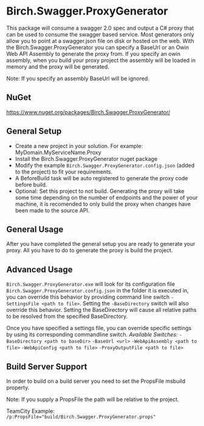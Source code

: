 Birch.Swagger.ProxyGenerator
===================================
This package will consume a swagger 2.0 spec and output a C# proxy that can be used to consume the swagger based service.
Most generators only allow you to point at a swagger.json file on disk or hosted on the web.  With the Birch.Swagger.ProxyGenerator you can specify a BaseUrl or an Owin Web API Assembly to generate the proxy from.
If you specify an owin assembly, when you build your proxy project the assembly will be loaded in memory and the proxy will be generated.

Note: If you specify an assembly BaseUrl will be ignored.


NuGet
-----------------------------------
https://www.nuget.org/packages/Birch.Swagger.ProxyGenerator/


General Setup
-----------------------------------
* Create a new project in your solution. For example: MyDomain.MyServiceName.Proxy
* Install the Birch.Swagger.ProxyGenerator nuget package
* Modify the example `Birch.Swagger.ProxyGenerator.config.json` (added to the project) to fit your requirements.
* A BeforeBuild task will be auto registered to generate the proxy code before build.
* Optional: Set this project to not build.  Generating the proxy will take some time depending on the number of endpoints and the power of your machine, it is recomended to only build the proxy when changes have been made to the source API.


General Usage
-----------------------------------
After you have completed the general setup you are ready to generate your proxy.
All you have to do to generate the proxy is build the project.


Advanced Usage
-----------------------------------
`Birch.Swagger.ProxyGenerator.exe` will look for its configuration file `Birch.Swagger.ProxyGenerator.config.json` in the folder it is executed in, you can override this behavior by providing command line switch `-SettingsFile <path to file>`.
Setting the `-BaseDirectory` switch will also override this behavior.  Setting the BaseDirectory will cause all relative paths to be resolved from the specified BaseDirectory.

Once you have specified a settings file, you can override specific settings by using its corresponding commandline switch.
*Available Switches:*
`-BaseDirectory <path to baseDir>`
`-BaseUrl <url>`
`-WebApiAssembly <path to file>`
`-WebApiConfig <path to file>`
`-ProxyOutputFile <path to file>`


Build Server Support
-----------------------------------
In order to build on a build server you need to set the PropsFile msbuild property.

Note: If you supply a PropsFile the path will be relative to the project.

TeamCity Example: `/p:PropsFile="build/Birch.Swagger.ProxyGenerator.props"`